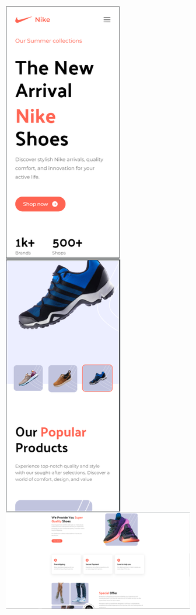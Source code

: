 ![alt text](https://github.com/khalidnbg/nike-website/blob/main/4.PNG?raw=true)
![alt text](https://github.com/khalidnbg/nike-website/blob/main/4-a.PNG?raw=true)
![alt text](https://github.com/khalidnbg/nike-website/blob/main/4-b.PNG?raw=true)


